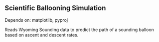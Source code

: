 ## Scientific Ballooning Simulation

Depends on: matplotlib, pyproj

Reads Wyoming Sounding data to predict the path of a sounding balloon based on ascent and descent rates.
